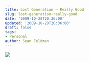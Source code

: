 ```yaml
---
title: Lost Generation – Really Good
slug: lost-generation-really-good
date: '2009-10-28T20:36:00'
updated: '2009-10-28T20:36:00'
draft: false
tags:
- Personal
author: Sean Feldman
---
```

[![](https://aspblogs.blob.core.windows.net/media/sfeldman/Media/video51b125601347_194ED9F9.jpg)](http://www.youtube.com/watch?v=Hds3jvjZY-Y)
